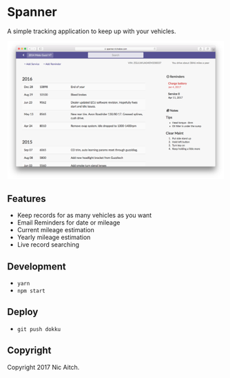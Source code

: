 # Spanner

A simple tracking application to keep up with your vehicles.

![](public/assets/teaser-vehicle.png)

## Features

* Keep records for as many vehicles as you want
* Email Reminders for date or mileage
* Current mileage estimation
* Yearly mileage estimation
* Live record searching

## Development

* `yarn`
* `npm start`

## Deploy

* `git push dokku`

## Copyright

Copyright 2017 Nic Aitch.

